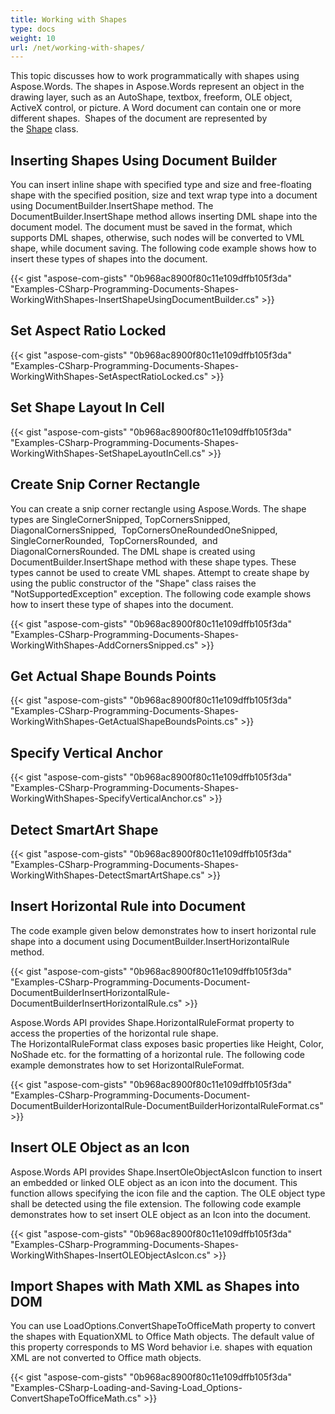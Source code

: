 ```yaml
---
title: Working with Shapes
type: docs
weight: 10
url: /net/working-with-shapes/
---
```


This topic discusses how to work programmatically with shapes using Aspose.Words. The shapes in Aspose.Words represent an object in the drawing layer, such as an AutoShape, textbox, freeform, OLE object, ActiveX control, or picture. A Word document can contain one or more different shapes.  Shapes of the document are represented by the [Shape](https://apireference.aspose.com/net/words/aspose.words.drawing/shape) class.
## **Inserting Shapes Using Document Builder**
You can insert inline shape with specified type and size and free-floating shape with the specified position, size and text wrap type into a document using DocumentBuilder.InsertShape method. The DocumentBuilder.InsertShape method allows inserting DML shape into the document model. The document must be saved in the format, which supports DML shapes, otherwise, such nodes will be converted to VML shape, while document saving. The following code example shows how to insert these types of shapes into the document.

{{< gist "aspose-com-gists" "0b968ac8900f80c11e109dffb105f3da" "Examples-CSharp-Programming-Documents-Shapes-WorkingWithShapes-InsertShapeUsingDocumentBuilder.cs" >}}
## **Set Aspect Ratio Locked**
{{< gist "aspose-com-gists" "0b968ac8900f80c11e109dffb105f3da" "Examples-CSharp-Programming-Documents-Shapes-WorkingWithShapes-SetAspectRatioLocked.cs" >}}
## **Set Shape Layout In Cell**
{{< gist "aspose-com-gists" "0b968ac8900f80c11e109dffb105f3da" "Examples-CSharp-Programming-Documents-Shapes-WorkingWithShapes-SetShapeLayoutInCell.cs" >}}
## **Create Snip Corner Rectangle**
You can create a snip corner rectangle using Aspose.Words. The shape types are SingleCornerSnipped, TopCornersSnipped, DiagonalCornersSnipped,  TopCornersOneRoundedOneSnipped,  SingleCornerRounded,  TopCornersRounded,  and DiagonalCornersRounded. The DML shape is created using DocumentBuilder.InsertShape method with these shape types. These types cannot be used to create VML shapes. Attempt to create shape by using the public constructor of the "Shape" class raises the "NotSupportedException" exception. The following code example shows how to insert these type of shapes into the document.

{{< gist "aspose-com-gists" "0b968ac8900f80c11e109dffb105f3da" "Examples-CSharp-Programming-Documents-Shapes-WorkingWithShapes-AddCornersSnipped.cs" >}}
## **Get Actual Shape Bounds Points**
{{< gist "aspose-com-gists" "0b968ac8900f80c11e109dffb105f3da" "Examples-CSharp-Programming-Documents-Shapes-WorkingWithShapes-GetActualShapeBoundsPoints.cs" >}}
## **Specify Vertical Anchor**
{{< gist "aspose-com-gists" "0b968ac8900f80c11e109dffb105f3da" "Examples-CSharp-Programming-Documents-Shapes-WorkingWithShapes-SpecifyVerticalAnchor.cs" >}}
## **Detect SmartArt Shape**
{{< gist "aspose-com-gists" "0b968ac8900f80c11e109dffb105f3da" "Examples-CSharp-Programming-Documents-Shapes-WorkingWithShapes-DetectSmartArtShape.cs" >}}
## **Insert Horizontal Rule into Document**
The code example given below demonstrates how to insert horizontal rule shape into a document using DocumentBuilder.InsertHorizontalRule method.

{{< gist "aspose-com-gists" "0b968ac8900f80c11e109dffb105f3da" "Examples-CSharp-Programming-Documents-Document-DocumentBuilderInsertHorizontalRule-DocumentBuilderInsertHorizontalRule.cs" >}}

Aspose.Words API provides Shape.HorizontalRuleFormat property to access the properties of the horizontal rule shape. The HorizontalRuleFormat class exposes basic properties like Height, Color, NoShade etc. for the formatting of a horizontal rule. The following code example demonstrates how to set HorizontalRuleFormat.

{{< gist "aspose-com-gists" "0b968ac8900f80c11e109dffb105f3da" "Examples-CSharp-Programming-Documents-Document-DocumentBuilderHorizontalRule-DocumentBuilderHorizontalRuleFormat.cs" >}}
## **Insert OLE Object as an Icon**
Aspose.Words API provides Shape.InsertOleObjectAsIcon function to insert an embedded or linked OLE object as an icon into the document. This function allows specifying the icon file and the caption. The OLE object type shall be detected using the file extension. The following code example demonstrates how to set insert OLE object as an Icon into the document.

{{< gist "aspose-com-gists" "0b968ac8900f80c11e109dffb105f3da" "Examples-CSharp-Programming-Documents-Shapes-WorkingWithShapes-InsertOLEObjectAsIcon.cs" >}}
## **Import Shapes with Math XML as Shapes into DOM**
You can use LoadOptions.ConvertShapeToOfficeMath property to convert the shapes with EquationXML to Office Math objects. The default value of this property corresponds to MS Word behavior i.e. shapes with equation XML are not converted to Office math objects.

{{< gist "aspose-com-gists" "0b968ac8900f80c11e109dffb105f3da" "Examples-CSharp-Loading-and-Saving-Load_Options-ConvertShapeToOfficeMath.cs" >}}
